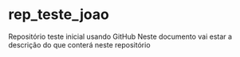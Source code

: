 # rep_teste_joao
Repositório teste inicial usando GitHub
Neste documento vai estar a descrição do que conterá neste repositório
